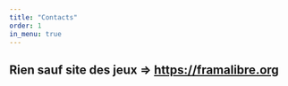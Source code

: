```yaml
---
title: "Contacts"
order: 1
in_menu: true
---
```

## Rien sauf site des jeux => https://framalibre.org 